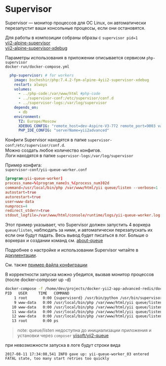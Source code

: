 # Supervisor


Supervisor — монитор процессов для ОС Linux, он автоматически перезапустит ваши консольные процессы,
если они остановятся. 

Для работы в композиции собраны образы с `supervisor pid=1`  
[yii2-alpine-supervisor](https://github.com/bscheshirwork/docker-php/blob/master/yii2-alpine-supervisor/Dockerfile)  
[yii2-alpine-supervisor-xdebug](https://github.com/bscheshirwork/docker-php/blob/master/yii2-alpine-supervisor-xdebug/Dockerfile)

Параметры использования в приложении описывается сервисом `php-supervisor`  
`docker-run/docker-compose.yml`
```yml
  php-supervisor: # for workers
    image: bscheshir/php:7.4.2-fpm-alpine-4yii2-supervisor-xdebug
    restart: always
    volumes:
      - ../php-code:/var/www/html #php-code
      - ../supervisor-conf:/etc/supervisor/conf.d
      - ../supervisor-logs:/var/log/supervisor
    depends_on:
      - db
    environment:
      TZ: Europe/Moscow
      XDEBUG_CONFIG: "remote_host=dev-Aspire-V3-772 remote_port=9003 var_display_max_data=1024 var_display_max_depth=5"
      PHP_IDE_CONFIG: "serverName=yii2advanced"
```

Конфиги Supervisor находятся в папке `supervisor-conf`:`/etc/supervisor/conf.d`.  
Можно создать любое количество конфигов.   
Логи находятся в папке `supervisor-logs`:`/var/log/supervisor`

Пример конфига:  
`supervisor-conf/yii-queue-worker.conf`

```conf
[program:yii-queue-worker]
process_name=%(program_name)s_%(process_num)02d
command=/usr/local/bin/php /var/www/html/yii queue/listen --verbose=1 --color=0
autostart=true
autorestart=true
user=www-data
numprocs=4
redirect_stderr=true
stdout_logfile=/var/www/html/console/runtime/logs/yii-queue-worker.log
```

Этот пример указывает, что Supervisor должен запустить 4 воркера `queue/listen`, наблюдать за ними,
и автоматически перезапускать их если они будут падать. Весь вывод будет писаться в лог.
Больше о воркерах и создании команд см. [about-queue](./about-queue.md)

Подробнее о настройке и использовании Supervisor читайте в [документации](http://supervisord.org).

См. также [пример файла конфиграции](https://gist.github.com/tsabat/1528270)

В корректности запуска можно убедится, вызвав монитор процессов (после docker-composer up -d)
```sh
docker-compose -f /home/dev/projects/docker-yii2-app-advanced-redis/docker-run/docker-compose.yml exec php-supervisor ps
PID   USER     TIME   COMMAND
    1 root       0:00 {supervisord} /usr/bin/python /usr/bin/supervisord --noda
    9 www-data   0:00 /usr/local/bin/php /var/www/html/yii queue/listen --verbo
   10 www-data   0:00 /usr/local/bin/php /var/www/html/yii queue/listen --verbo
   11 www-data   0:00 /usr/local/bin/php /var/www/html/yii queue/listen --verbo
   12 www-data   0:00 /usr/local/bin/php /var/www/html/yii queue/listen --verbo
   13 root       0:00 ps
```

> note: queue/listen недоступна до инициализации приложения и установки через `composer` [yiisoft/yii2-queue](https://github.com/yiisoft/yii2-queue)

при невозможности запуска в логе будут строки вида
```
2017-08-11 17:34:08,541 INFO gave up: yii-queue-worker_03 entered FATAL state, too many start retries too quickly
```
